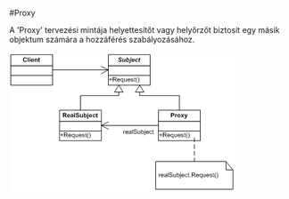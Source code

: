 #Proxy

A 'Proxy' tervezési mintája helyettesítőt vagy helyőrzőt biztosít egy másik objektum számára a hozzáférés szabályozásához.

![UML](./proxy.png)